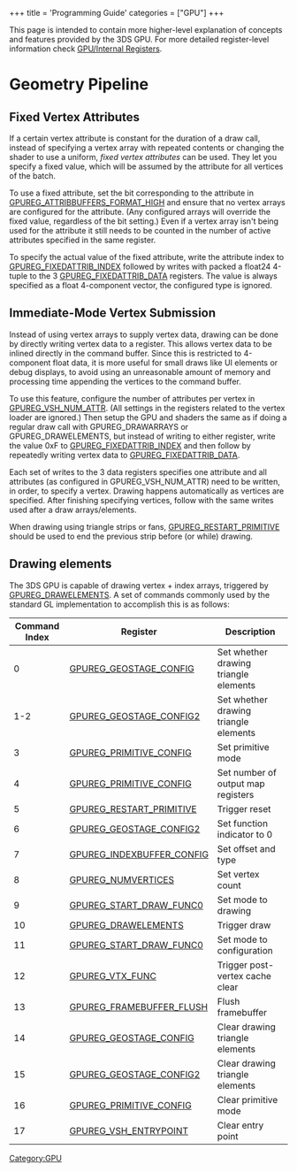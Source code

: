 +++
title = 'Programming Guide'
categories = ["GPU"]
+++

This page is intended to contain more higher-level explanation of
concepts and features provided by the 3DS GPU. For more detailed
register-level information check [GPU/Internal
Registers](Internal_Registers "wikilink").

# Geometry Pipeline

## Fixed Vertex Attributes

If a certain vertex attribute is constant for the duration of a draw
call, instead of specifying a vertex array with repeated contents or
changing the shader to use a uniform, *fixed vertex attributes* can be
used. They let you specify a fixed value, which will be assumed by the
attribute for all vertices of the batch.

To use a fixed attribute, set the bit corresponding to the attribute in
[GPUREG_ATTRIBBUFFERS_FORMAT_HIGH](Internal_Registers#gpureg_attribbuffers_format_high "wikilink")
and ensure that no vertex arrays are configured for the attribute. (Any
configured arrays will override the fixed value, regardless of the bit
setting.) Even if a vertex array isn't being used for the attribute it
still needs to be counted in the number of active attributes specified
in the same register.

To specify the actual value of the fixed attribute, write the attribute
index to
[GPUREG_FIXEDATTRIB_INDEX](Internal_Registers#gpureg_fixedattrib_index "wikilink")
followed by writes with packed a float24 4-tuple to the 3
[GPUREG_FIXEDATTRIB_DATA](Internal_Registers#gpureg_fixedattrib_data0 "wikilink")
registers. The value is always specified as a float 4-component vector,
the configured type is ignored.

## Immediate-Mode Vertex Submission

Instead of using vertex arrays to supply vertex data, drawing can be
done by directly writing vertex data to a register. This allows vertex
data to be inlined directly in the command buffer. Since this is
restricted to 4-component float data, it is more useful for small draws
like UI elements or debug displays, to avoid using an unreasonable
amount of memory and processing time appending the vertices to the
command buffer.

To use this feature, configure the number of attributes per vertex in
[GPUREG_VSH_NUM_ATTR](Internal_Registers#gpureg_vsh_num_attr "wikilink").
(All settings in the registers related to the vertex loader are
ignored.) Then setup the GPU and shaders the same as if doing a regular
draw call with GPUREG_DRAWARRAYS or GPUREG_DRAWELEMENTS, but instead of
writing to either register, write the value 0xF to
[GPUREG_FIXEDATTRIB_INDEX](Internal_Registers#gpureg_fixedattrib_index "wikilink")
and then follow by repeatedly writing vertex data to
[GPUREG_FIXEDATTRIB_DATA](Internal_Registers#gpureg_fixedattrib_datai "wikilink").

Each set of writes to the 3 data registers specifies one attribute and
all attributes (as configured in GPUREG_VSH_NUM_ATTR) need to be
written, in order, to specify a vertex. Drawing happens automatically as
vertices are specified. After finishing specifying vertices, follow with
the same writes used after a draw arrays/elements.

When drawing using triangle strips or fans,
[GPUREG_RESTART_PRIMITIVE](Internal_Registers#gpureg_restart_primitive "wikilink")
should be used to end the previous strip before (or while) drawing.

## Drawing elements

The 3DS GPU is capable of drawing vertex + index arrays, triggered by
[GPUREG_DRAWELEMENTS](Internal_Registers#gpureg_drawelements "wikilink").
A set of commands commonly used by the standard GL implementation to
accomplish this is as follows:

| Command Index | Register                                                                                 | Description                           |
|---------------|------------------------------------------------------------------------------------------|---------------------------------------|
| 0             | [GPUREG_GEOSTAGE_CONFIG](Internal_Registers#gpureg_geostage_config "wikilink")       | Set whether drawing triangle elements |
| 1-2           | [GPUREG_GEOSTAGE_CONFIG2](Internal_Registers#gpureg_geostage_config2 "wikilink")     | Set whether drawing triangle elements |
| 3             | [GPUREG_PRIMITIVE_CONFIG](Internal_Registers#gpureg_primitive_config "wikilink")     | Set primitive mode                    |
| 4             | [GPUREG_PRIMITIVE_CONFIG](Internal_Registers#gpureg_primitive_config "wikilink")     | Set number of output map registers    |
| 5             | [GPUREG_RESTART_PRIMITIVE](Internal_Registers#gpureg_restart_primitive "wikilink")   | Trigger reset                         |
| 6             | [GPUREG_GEOSTAGE_CONFIG2](Internal_Registers#gpureg_geostage_config2 "wikilink")     | Set function indicator to 0           |
| 7             | [GPUREG_INDEXBUFFER_CONFIG](Internal_Registers#gpureg_indexbuffer_config "wikilink") | Set offset and type                   |
| 8             | [GPUREG_NUMVERTICES](Internal_Registers#gpureg_numvertices "wikilink")               | Set vertex count                      |
| 9             | [GPUREG_START_DRAW_FUNC0](Internal_Registers#gpureg_start_draw_func0 "wikilink")     | Set mode to drawing                   |
| 10            | [GPUREG_DRAWELEMENTS](Internal_Registers#gpureg_drawelements "wikilink")             | Trigger draw                          |
| 11            | [GPUREG_START_DRAW_FUNC0](Internal_Registers#gpureg_start_draw_func0 "wikilink")     | Set mode to configuration             |
| 12            | [GPUREG_VTX_FUNC](Internal_Registers#gpureg_vtx_func "wikilink")                     | Trigger post-vertex cache clear       |
| 13            | [GPUREG_FRAMEBUFFER_FLUSH](Internal_Registers#gpureg_framebuffer_flush "wikilink")   | Flush framebuffer                     |
| 14            | [GPUREG_GEOSTAGE_CONFIG](Internal_Registers#gpureg_geostage_config "wikilink")       | Clear drawing triangle elements       |
| 15            | [GPUREG_GEOSTAGE_CONFIG2](Internal_Registers#gpureg_geostage_config2 "wikilink")     | Clear drawing triangle elements       |
| 16            | [GPUREG_PRIMITIVE_CONFIG](Internal_Registers#gpureg_primitive_config "wikilink")     | Clear primitive mode                  |
| 17            | [GPUREG_VSH_ENTRYPOINT](Internal_Registers#gpureg_vsh_entrypoint "wikilink")         | Clear entry point                     |

[Category:GPU](../Category:GPU "wikilink")
